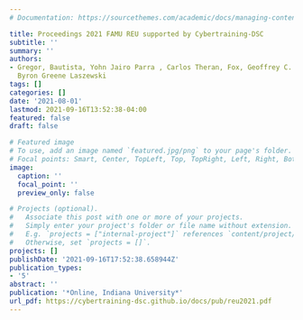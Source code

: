 ```yaml
---
# Documentation: https://sourcethemes.com/academic/docs/managing-content/

title: Proceedings 2021 FAMU REU supported by Cybertraining-DSC
subtitle: ''
summary: ''
authors:
- Gregor, Bautista, Yohn Jairo Parra , Carlos Theran, Fox, Geoffrey C. , Richard Alo,
  Byron Greene Laszewski
tags: []
categories: []
date: '2021-08-01'
lastmod: 2021-09-16T13:52:38-04:00
featured: false
draft: false

# Featured image
# To use, add an image named `featured.jpg/png` to your page's folder.
# Focal points: Smart, Center, TopLeft, Top, TopRight, Left, Right, BottomLeft, Bottom, BottomRight.
image:
  caption: ''
  focal_point: ''
  preview_only: false

# Projects (optional).
#   Associate this post with one or more of your projects.
#   Simply enter your project's folder or file name without extension.
#   E.g. `projects = ["internal-project"]` references `content/project/deep-learning/index.md`.
#   Otherwise, set `projects = []`.
projects: []
publishDate: '2021-09-16T17:52:38.658944Z'
publication_types:
- '5'
abstract: ''
publication: '*Online, Indiana University*'
url_pdf: https://cybertraining-dsc.github.io/docs/pub/reu2021.pdf
---
```

